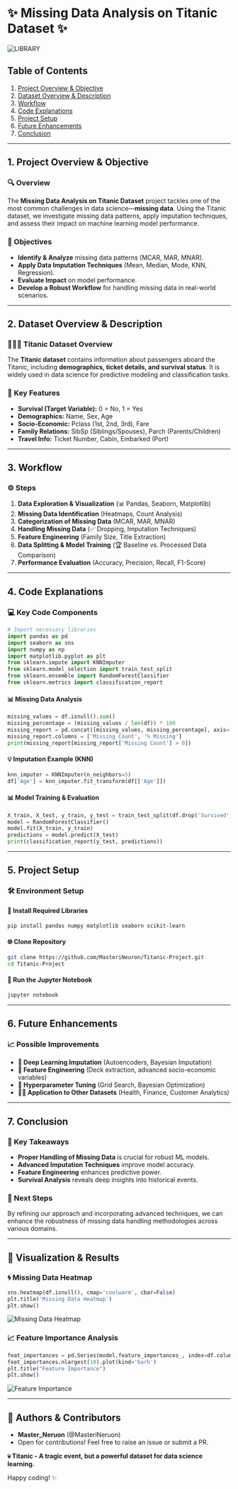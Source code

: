 # ✨ Missing Data Analysis on Titanic Dataset ✨
![LIBRARY](https://github.com/user-attachments/assets/41db8bc5-1ff5-46b0-98ea-8dafe2c7da31)

## Table of Contents
1. [Project Overview & Objective](#project-overview--objective)
2. [Dataset Overview & Description](#dataset-overview--description)
3. [Workflow](#workflow)
4. [Code Explanations](#code-explanations)
5. [Project Setup](#project-setup)
6. [Future Enhancements](#future-enhancements)
7. [Conclusion](#conclusion)

---

## 1. Project Overview & Objective 
### 🔍 Overview
The **Missing Data Analysis on Titanic Dataset** project tackles one of the most common challenges in data science—**missing data**. Using the Titanic dataset, we investigate missing data patterns, apply imputation techniques, and assess their impact on machine learning model performance. 

### 🎯 Objectives
- **Identify & Analyze** missing data patterns (MCAR, MAR, MNAR).
- **Apply Data Imputation Techniques** (Mean, Median, Mode, KNN, Regression).
- **Evaluate Impact** on model performance.
- **Develop a Robust Workflow** for handling missing data in real-world scenarios.

---

## 2. Dataset Overview & Description
### 👨‍👩‍👦 Titanic Dataset Overview
The **Titanic dataset** contains information about passengers aboard the Titanic, including **demographics, ticket details, and survival status**. It is widely used in data science for predictive modeling and classification tasks.

### 📅 Key Features
- **Survival (Target Variable):** 0 = No, 1 = Yes
- **Demographics:** Name, Sex, Age
- **Socio-Economic:** Pclass (1st, 2nd, 3rd), Fare
- **Family Relations:** SibSp (Siblings/Spouses), Parch (Parents/Children)
- **Travel Info:** Ticket Number, Cabin, Embarked (Port)

---

## 3. Workflow
### ⚙️ Steps
1. **Data Exploration & Visualization** (📊 Pandas, Seaborn, Matplotlib)
2. **Missing Data Identification** (Heatmaps, Count Analysis)
3. **Categorization of Missing Data** (MCAR, MAR, MNAR)
4. **Handling Missing Data** (✅ Dropping, Imputation Techniques)
5. **Feature Engineering** (Family Size, Title Extraction)
6. **Data Splitting & Model Training** (🏆 Baseline vs. Processed Data Comparison)
7. **Performance Evaluation** (Accuracy, Precision, Recall, F1-Score)

---

## 4. Code Explanations 
### 💻 Key Code Components
```python
# Import necessary libraries
import pandas as pd
import seaborn as sns
import numpy as np
import matplotlib.pyplot as plt
from sklearn.impute import KNNImputer
from sklearn.model_selection import train_test_split
from sklearn.ensemble import RandomForestClassifier
from sklearn.metrics import classification_report
```

#### 📊 Missing Data Analysis
```python
missing_values = df.isnull().sum()
missing_percentage = (missing_values / len(df)) * 100
missing_report = pd.concat([missing_values, missing_percentage], axis=1)
missing_report.columns = ['Missing Count', '% Missing']
print(missing_report[missing_report['Missing Count'] > 0])
```

#### 💡 Imputation Example (KNN)
```python
knn_imputer = KNNImputer(n_neighbors=5)
df['Age'] = knn_imputer.fit_transform(df[['Age']])
```

#### 📊 Model Training & Evaluation
```python
X_train, X_test, y_train, y_test = train_test_split(df.drop('Survived', axis=1), df['Survived'], test_size=0.2, random_state=42)
model = RandomForestClassifier()
model.fit(X_train, y_train)
predictions = model.predict(X_test)
print(classification_report(y_test, predictions))
```

---

## 5. Project Setup 
### 🛠️ Environment Setup
#### 📓 Install Required Libraries
```sh
pip install pandas numpy matplotlib seaborn scikit-learn
```
#### 🌐 Clone Repository
```sh
git clone https://github.com/MasteriNeuron/Titanic-Project.git
cd Titanic-Project
```
#### 🔄 Run the Jupyter Notebook
```sh
jupyter notebook
```

---

## 6. Future Enhancements 
### 📈 Possible Improvements
- **🤖 Deep Learning Imputation** (Autoencoders, Bayesian Imputation)
- **🔢 Feature Engineering** (Deck extraction, advanced socio-economic variables)
- **🏅 Hyperparameter Tuning** (Grid Search, Bayesian Optimization)
- **👨‍💻 Application to Other Datasets** (Health, Finance, Customer Analytics)

---

## 7. Conclusion 
### 🎯 Key Takeaways
- **Proper Handling of Missing Data** is crucial for robust ML models.
- **Advanced Imputation Techniques** improve model accuracy.
- **Feature Engineering** enhances predictive power.
- **Survival Analysis** reveals deep insights into historical events.

### 🔄 Next Steps
By refining our approach and incorporating advanced techniques, we can enhance the robustness of missing data handling methodologies across various domains.

---

## 🎨 Visualization & Results 
### 🌀 Missing Data Heatmap
```python
sns.heatmap(df.isnull(), cmap='coolwarm', cbar=False)
plt.title('Missing Data Heatmap')
plt.show()
```
![Missing Data Heatmap](images/missing_data_heatmap.png)

### 📈 Feature Importance Analysis
```python
feat_importances = pd.Series(model.feature_importances_, index=df.columns)
feat_importances.nlargest(10).plot(kind='barh')
plt.title("Feature Importance")
plt.show()
```
![Feature Importance](images/feature_importance.png)

---

## 📝 Authors & Contributors
- **Master_Neruon** (@MasteriNeruon)
- Open for contributions! Feel free to raise an issue or submit a PR. 

**💀 Titanic - A tragic event, but a powerful dataset for data science learning.** 

Happy coding! ✨
